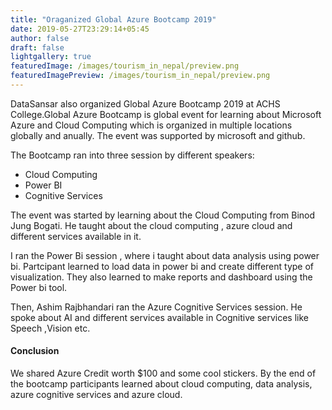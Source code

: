 ```yaml
---
title: "Oraganized Global Azure Bootcamp 2019"
date: 2019-05-27T23:29:14+05:45
author: false
draft: false
lightgallery: true
featuredImage: /images/tourism_in_nepal/preview.png
featuredImagePreview: /images/tourism_in_nepal/preview.png
---
```


DataSansar also organized Global Azure Bootcamp 2019 at ACHS College.Global Azure Bootcamp is global event for learning about Microsoft Azure and Cloud Computing which is organized in multiple locations globally and anually. The event was supported by microsoft and github.

The Bootcamp ran into  three session by different speakers:

* Cloud Computing
* Power BI
* Cognitive Services

The event was started by learning about the Cloud Computing from Binod Jung Bogati. He taught about the cloud computing , azure cloud and different services available in it.

I ran the Power Bi session , where i taught about data analysis using power bi. Partcipant learned   to load data in power bi and create different type of visualization. They also learned to make reports and dashboard using the Power bi tool.

Then, Ashim Rajbhandari ran the Azure Cognitive Services session. He spoke about  AI  and different services available in Cognitive  services like Speech ,Vision etc.

#### Conclusion

We shared Azure Credit worth $100  and some cool stickers. By the end of the bootcamp participants learned about cloud computing, data analysis, azure cognitive services and azure cloud.




